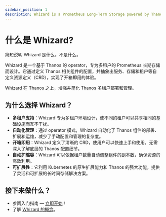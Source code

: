 ```yaml
---
sidebar_position: 1
description: Whizard is a Prometheus Long-Term Storage powered by Thanos
---
```


# 什么是 Whizard?

简短说明 Whizard 是什么，不是什么。

Whizard 是一个基于 Thanos 的 operator，专为多租户的 Prometheus 长期存储而设计。它通过定义 Thanos 相关组件的配置，并抽象出服务、存储和租户等自定义资源定义（CRD），实现了开箱即用的体验。

Whizard 在 Thanos 之上，增强并简化 Thanos 多租户部署和管理。

## 为什么选择 Whizard？

- **多租户支持**：Whizard 专为多租户环境设计，使不同的租户可以共享相同的基础设施而互不干扰。
- **自动化管理**：通过 operator 模式，Whizard 自动化了 Thanos 组件的部署、扩展和运维，减少了手动配置和管理的复杂度。
- **开箱即用**：Whizard 定义了清晰的 CRD，使用户可以快速上手和使用，无需深入了解底层的 Thanos 配置细节。
- **自动扩缩容**：Whizard 可以依据租户数量自动调整组件的副本数，确保资源的高效利用。
- **可扩展性**：它利用 Kubernetes 的原生扩展能力和 Thanos 的强大功能，提供了灵活和可扩展的长时间存储解决方案。

## 接下来做什么？

- 参阅入门指南 — [立即开始](https://whizardtelemetry.github.io/whizard-docs/getting-started/)！
- 了解 [Whizard 的概念](https://whizardtelemetry.github.io/whizard-docs/concepts/)。
